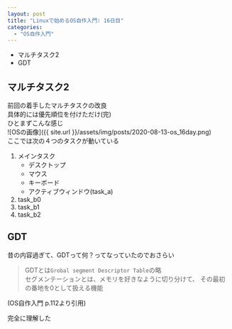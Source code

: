 ```yaml
---
layout: post
title: "Linuxで始めるOS自作入門: 16日目"
categories:
  - "OS自作入門"
---
```


- マルチタスク2
- GDT

## マルチタスク2
前回の着手したマルチタスクの改良  
具体的には優先順位を付けただけ(完)  
ひとまずこんな感じ  
![OSの画像]({{ site.url }}/assets/img/posts/2020-08-13-os_16day.png)  
ここでは次の４つのタスクが動いている
1. メインタスク
   - デスクトップ
   - マウス
   - キーボード
   - アクティブウィンドウ(task_a)
1. task_b0
1. task_b1
1. task_b2

## GDT
昔の内容過ぎて、GDTって何？ってなっていたのでおさらい
> GDTとは`Grobal segment Descriptor Table`の略  
セグメンテーションとは、メモリを好きなように切り分けて、
その最初の番地を0として扱える機能  

(OS自作入門 p.112より引用)

完全に理解した
